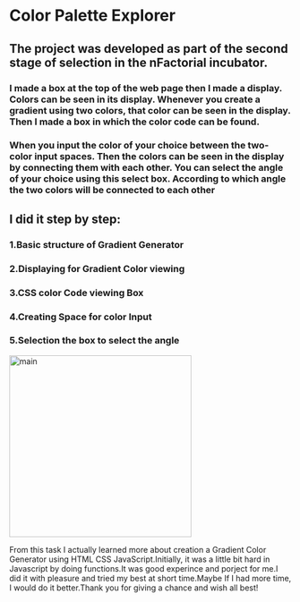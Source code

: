 <h1>Color Palette Explorer</h1>
<h2>The project was developed as part of the second stage of selection in the nFactorial incubator.<br></h3>
   <h3>I made a box at the top of the web page then I made a display. Colors can be seen in its display. Whenever you create a gradient using two colors, that color can be seen in the display. Then I made a box in which the color code can be found.<br></h4>
   <h3>When you input the color of your choice between the two-color input spaces. Then the colors can be seen in the display by connecting them with each other. You can select the angle of your choice using this select box. According to which angle the two colors will be connected to each other<br></h4>
 <h2>  I did it step by step:<br></h1>
<h3>1.Basic structure of Gradient Generator<br></h3>
<h3>2.Displaying for Gradient Color viewing<br></h3>
<h3>3.CSS color Code viewing Box<br></h3>
<h3>4.Creating Space for color Input<br></h3>
<h3>5.Selection the box to select the angle<br></h3>
<img width="325" alt="main" src="https://github.com/Bibolat2005/nFactorial-Incubator/assets/122878046/5fd381fa-0c2c-4735-aade-9427778c7e82">

From this task I actually learned more about creation a Gradient Color Generator using HTML CSS JavaScript.Initially, it was a little bit hard in Javascript by doing functions.It was good experince and porject for me.I did it with pleasure and tried my best at short time.Maybe If I had more time, I would do it better.Thank you for giving a chance and wish all best!
